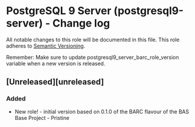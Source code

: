 
# PostgreSQL 9 Server (postgresql9-server) - Change log

All notable changes to this role will be documented in this file.
This role adheres to [Semantic Versioning](http://semver.org/spec/v2.0.0.html).

Remember: Make sure to update postgresql9_server_barc_role_version variable when a new version is released.

## [Unreleased][unreleased]

### Added

* New role! - initial version based on 0.1.0 of the BARC flavour of the BAS Base Project - Pristine
